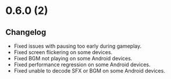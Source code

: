 # 0.6.0 (2)

## Changelog

-   Fixed issues with pausing too early during gameplay.
-   Fixed screen flickering on some devices.
-   Fixed BGM not playing on some Android devices.
-   Fixed performance regression on some Android devices.
-   Fixed unable to decode SFX or BGM on some Android devices.
